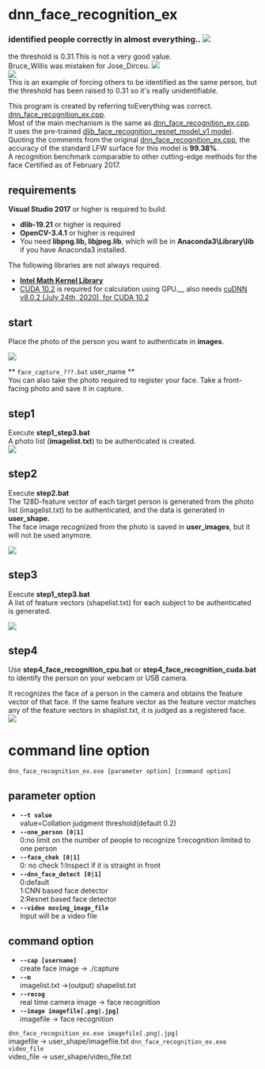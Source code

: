 # dnn_face_recognition_ex  

### identified people correctly in almost everything..  <img src="./images/output.png"/>  
the threshold is 0.31.This is not a very good value.  
Bruce_Willis was mistaken for Jose_Dirceu.
<img src="./images/error_output.png"/>  
<img src="./images/Jose_Dirceu_0002.jpg"/>  
This is an example of forcing others to be identified as the same person, but the threshold has been raised to 0.31 so it's really unidentifiable.

This program is created by referring toEverything was correct. [dnn_face_recognition_ex.cpp](http://dlib.net/dnn_face_recognition_ex.cpp.html).  
Most of the main mechanism is the same as [dnn_face_recognition_ex.cpp](http://dlib.net/dnn_face_recognition_ex.cpp.html).  
	It uses the pre-trained [dlib_face_recognition_resnet_model_v1 model](https://github.com/davisking/dlib-models).  
Quoting the comments from the original [dnn_face_recognition_ex.cpp](http://dlib.net/dnn_face_recognition_ex.cpp.html),	the accuracy of the standard LFW surface for this model is **99.38%**.  
A recognition benchmark comparable to other cutting-edge methods for the face Certified as of February 2017.  

## requirements
**Visual Studio 2017** or higher is required to build.  

- **dlib-19.21** or higher is required
- **OpenCV-3.4.1** or higher is required
- You need **libpng.lib, libjpeg.lib**, which will be in **Anaconda3\Library\lib** if you have Anaconda3 installed.

The following libraries are not always required.  
- **[Intel Math Kernel Library](https://software.intel.com/content/www/us/en/develop/tools/math-kernel-library.html)**
- [CUDA 10.2](https://developer.nvidia.com/cuda-10.2-download-archive) is required for calculation using GPU.__
also needs [cuDNN v8.0.2 (July 24th, 2020), for CUDA 10.2](https://developer.nvidia.com/cudnn)


## start  
Place the photo of the person you want to authenticate in **images**.  

<img src="./images/image00.png"/>  


** `face_capture_???.bat` user_name **  
You can also take the photo required to register your face.
Take a front-facing photo and save it in capture.  


## step1  
Execute **step1_step3.bat**  
A photo list (**imagelist.txt**) to be authenticated is created.  
<img src="./images/image05.png"/>  

## step2  
Execute **step2.bat**  
The 128D-feature vector of each target person is generated from the photo list (imagelist.txt) to be authenticated, and the data is generated in **user_shape.**  
The face image recognized from the photo is saved in **user_images**, but it will not be used anymore.  

<img src="./images/image08.png"/>  

## step3  
Execute **step1_step3.bat**  
A list of feature vectors (shapelist.txt) for each subject to be authenticated is generated.  

<img src="./images/image04.png"/>  

## step4
Use **step4_face_recognition_cpu.bat** or **step4_face_recognition_cuda.bat** to identify the person on your webcam or USB camera.  

It recognizes the face of a person in the camera and obtains the feature vector of that face.
If the same feature vector as the feature vector matches any of the feature vectors in shaplist.txt, it is judged as a registered face.  
<img src="./images/image07.png"/>  

# command line option
`dnn_face_recognition_ex.exe [parameter option] [command option]`
## parameter option
- **`--t value`**  
    value=Collation judgment threshold(default 0.2)
- **`--one_person [0|1]`**  
    0:no limit on the number of people to recognize
    1:recognition limited to one person
- **`--face_chek [0|1]`**  
    0: no check  1:Inspect if it is straight in front  
- **`--dnn_face_detect [0|1]`**  
    0:default  
    1:CNN based face detector  
    2:Resnet based face detector  
- **`--video moving_image_file`**  
    Input will be a video file  
    
    
## command option  
- **`--cap [username]`**  
    create face image -> ./capture
- **`--m`**  
    imagelist.txt ->(output) shapelist.txt
- **`--recog`**  
    real time camera image -> face recognition
- **`--image imagefile[.png|.jpg]`**  
    imagefile -> face recognition

    
`dnn_face_recognition_ex.exe imagefile[.png|.jpg]`  
   imagefile -> user_shape/imagefile.txt
`dnn_face_recognition_ex.exe video_file`  
   video_file -> user_shape/video_file.txt   